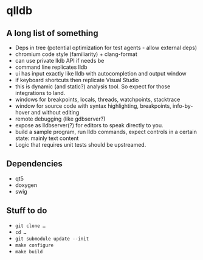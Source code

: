 # qlldb

## A long list of something

* Deps in tree (potential optimization for test agents - allow external deps)
* chromium code style (familiarity) + clang-format
* can use private lldb API if needs be
* command line replicates lldb
* ui has input exactly like lldb with autocompletion and output window
* if keyboard shortcuts then replicate Visual Studio 
* this is dynamic (and static?) analysis tool. So expect for those integrations to land.
* windows for breakpoints, locals, threads, watchpoints, stacktrace
* window for source code with syntax highlighting, breakpoints, info-by-hover and without editing
* remote debugging (like gdbserver?)
* expose as lldbserver(?) for editors to speak directly to you.
* build a sample program, run lldb commands, expect controls in a certain state: mainly text content 
* Logic that requires unit tests should be upstreamed.

## Dependencies
- qt5
- doxygen
- swig

## Stuff to do
- `git clone …`
- `cd …`
- `git submodule update --init`
- `make configure`
- `make build`
